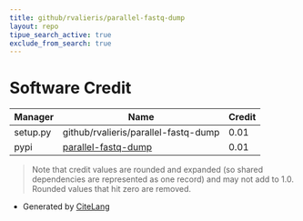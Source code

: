 ```yaml
---
title: github/rvalieris/parallel-fastq-dump
layout: repo
tipue_search_active: true
exclude_from_search: true
---
```

# Software Credit

|Manager|Name|Credit|
|-------|----|------|
|setup.py|github/rvalieris/parallel-fastq-dump|0.01|
|pypi|[parallel-fastq-dump](https://github.com/rvalieris/parallel-fastq-dump)|0.01|


> Note that credit values are rounded and expanded (so shared dependencies are represented as one record) and may not add to 1.0. Rounded values that hit zero are removed.


- Generated by [CiteLang](https://github.com/vsoch/citelang)
